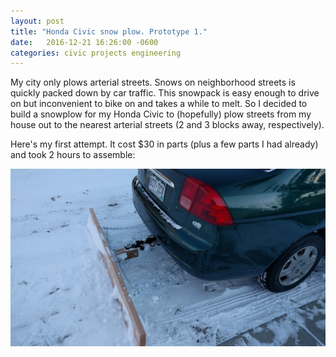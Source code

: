 ```yaml
---
layout: post
title: "Honda Civic snow plow. Prototype 1."
date:   2016-12-21 16:26:00 -0600
categories: civic projects engineering
---
```


My city only plows arterial streets. Snows on neighborhood streets is quickly packed down by car 
traffic. This snowpack is easy enough to drive on but inconvenient to bike on and takes a while
to melt. So I decided to build a snowplow for my Honda Civic to (hopefully) plow streets from my 
house out to the nearest arterial streets (2 and 3 blocks away, respectively).

Here's my first attempt. It cost $30 in parts (plus a few parts I had already) and took 2 hours to
assemble:

![Snowplow](/assets/images/snowplow01.jpg)